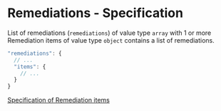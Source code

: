 # Remediations - Specification

List of remediations (`remediations`) of value type `array` with 1 or more Remediation items of value type `object` contains a list of remediations.

```javascript
"remediations": {
  // ...
  "items": {
    // ...
  }
}
```

[Specification of Remediation items](vulnerabilities/vulnerability/remediations/remediation-spec.en.md)
